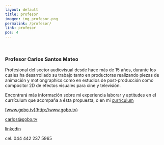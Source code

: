 ```yaml
---
layout: default
title: profesor
imagen: img_profesor.png
permalink: /profesor/
link: profesor
pos: 4
---
```


&nbsp;

### Profesor Carlos Santos Mateo


Profesional del sector audiovisual desde hace más de 15 años, durante los cuales ha desarrollado su trabajo tanto en productoras realizando piezas de animación y motiongraphics como en estudios de post-producción como compositor 2D de efectos visuales para cine y televisión.

Encontrará más información sobre mi experiencia laborar y aptitudes en el currículum que acompaña a ésta propuesta, o en mi [currículum](www.gobo.tv/curriculum2015.pdf)

[www.gobo.tv](http://www.gobo.tv)

[carlos@gobo.tv](mailto:carlos@gobo.tv)

[linkedin](https://mx.linkedin.com/in/gobolinkedin)

cel. 044 442 237 5965